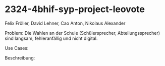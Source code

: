 # 2324-4bhif-syp-project-leovote

Felix Fröller, David Lehner, Cao Anton, Nikolaus Alexander

Problem: Die Wahlen an der Schule (Schülersprecher, Abteilungssprecher) sind langsam, fehleranfällig und nicht digital.

Use Cases:

Beschreibung:
